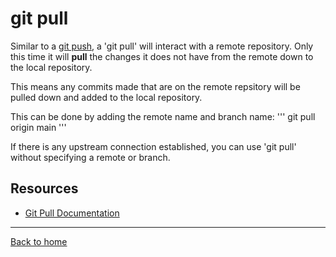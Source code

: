 # git pull

Similar to a [git push](./PUSH.md), a 'git pull' will interact with a remote repository.
Only this time it will **pull** the changes it does not have from the remote down
to the local repository.

This means any commits made that are on the remote repsitory will be pulled down and added to the local repository.

This can be done by adding the remote name and branch name:
'''
git pull origin main
'''

If there is any upstream connection established, you can use 'git pull' without 
specifying a remote or branch.

## Resources

- [Git Pull Documentation](https://git-scm.com/docs/git-pull)

---

[Back to home](../README.md)


